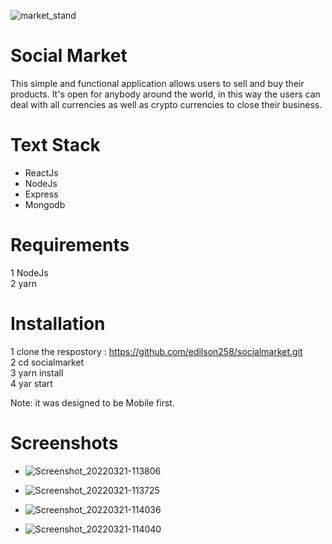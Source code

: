 ![market_stand](https://user-images.githubusercontent.com/101186072/159233663-e6bc2904-ee0c-4b32-832e-220027efae12.png)

# Social Market

This simple and functional application allows users to sell and buy their products. It's open for anybody around the world, in this way the users can deal with all currencies as well as crypto currencies to close their business.

# Text Stack

* ReactJs
* NodeJs
* Express
* Mongodb

# Requirements
1 NodeJs <br/>
2 yarn <br/>

# Installation

1 clone the respostory : https://github.com/edilson258/socialmarket.git <br/>
2 cd socialmarket <br/>
3 yarn install <br/>
4 yar start <br/>

Note: it was designed to be Mobile first. <br/>

# Screenshots
* ![Screenshot_20220321-113806](https://user-images.githubusercontent.com/101186072/159236289-236fde30-695d-4095-99fd-4df5805978fd.png)

* ![Screenshot_20220321-113725](https://user-images.githubusercontent.com/101186072/159236348-572ee70d-c195-4ade-8a98-28737cfcaf18.png)

* ![Screenshot_20220321-114036](https://user-images.githubusercontent.com/101186072/159236514-c12c4549-3ae1-443f-ad82-603b3df64a2d.png)

* ![Screenshot_20220321-114040](https://user-images.githubusercontent.com/101186072/159236547-28876ddc-0d75-4f66-8b1a-1d1ad1f2ef15.png)



